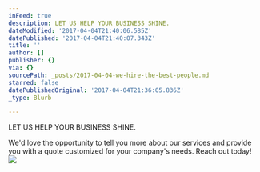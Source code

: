 ```yaml
---
inFeed: true
description: LET US HELP YOUR BUSINESS SHINE.
dateModified: '2017-04-04T21:40:06.585Z'
datePublished: '2017-04-04T21:40:07.343Z'
title: ''
author: []
publisher: {}
via: {}
sourcePath: _posts/2017-04-04-we-hire-the-best-people.md
starred: false
datePublishedOriginal: '2017-04-04T21:36:05.836Z'
_type: Blurb

---
```

LET US HELP YOUR BUSINESS SHINE.

We'd love the opportunity to tell you more about our services and provide you with a quote customized for your company's needs. Reach out today!
![](https://the-grid-user-content.s3-us-west-2.amazonaws.com/b39fe0cb-feda-4cdd-b14f-cceffa18b50e.jpg)